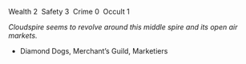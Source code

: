 ---
---

Wealth 2  Safety 3  Crime 0  Occult 1

*Cloudspire seems to revolve around this middle spire and its open air markets.*
- Diamond Dogs, Merchant’s Guild, Marketiers